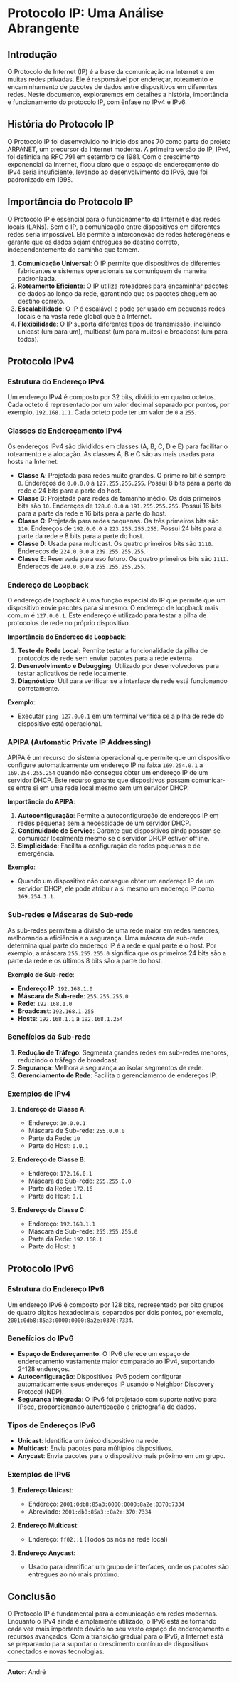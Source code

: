# Protocolo IP: Uma Análise Abrangente

## Introdução

O Protocolo de Internet (IP) é a base da comunicação na Internet e em muitas redes privadas. Ele é responsável por endereçar, roteamento e encaminhamento de pacotes de dados entre dispositivos em diferentes redes. Neste documento, exploraremos em detalhes a história, importância e funcionamento do protocolo IP, com ênfase no IPv4 e IPv6.

## História do Protocolo IP

O Protocolo IP foi desenvolvido no início dos anos 70 como parte do projeto ARPANET, um precursor da Internet moderna. A primeira versão do IP, IPv4, foi definida na RFC 791 em setembro de 1981. Com o crescimento exponencial da Internet, ficou claro que o espaço de endereçamento do IPv4 seria insuficiente, levando ao desenvolvimento do IPv6, que foi padronizado em 1998.

## Importância do Protocolo IP

O Protocolo IP é essencial para o funcionamento da Internet e das redes locais (LANs). Sem o IP, a comunicação entre dispositivos em diferentes redes seria impossível. Ele permite a interconexão de redes heterogêneas e garante que os dados sejam entregues ao destino correto, independentemente do caminho que tomem.

1. **Comunicação Universal**: O IP permite que dispositivos de diferentes fabricantes e sistemas operacionais se comuniquem de maneira padronizada.
2. **Roteamento Eficiente**: O IP utiliza roteadores para encaminhar pacotes de dados ao longo da rede, garantindo que os pacotes cheguem ao destino correto.
3. **Escalabilidade**: O IP é escalável e pode ser usado em pequenas redes locais e na vasta rede global que é a Internet.
4. **Flexibilidade**: O IP suporta diferentes tipos de transmissão, incluindo unicast (um para um), multicast (um para muitos) e broadcast (um para todos).

## Protocolo IPv4

### Estrutura do Endereço IPv4

Um endereço IPv4 é composto por 32 bits, dividido em quatro octetos. Cada octeto é representado por um valor decimal separado por pontos, por exemplo, `192.168.1.1`. Cada octeto pode ter um valor de `0` a `255`.

### Classes de Endereçamento IPv4

Os endereços IPv4 são divididos em classes (A, B, C, D e E) para facilitar o roteamento e a alocação. As classes A, B e C são as mais usadas para hosts na Internet.

- **Classe A**: Projetada para redes muito grandes. O primeiro bit é sempre `0`. Endereços de `0.0.0.0` a `127.255.255.255`. Possui 8 bits para a parte da rede e 24 bits para a parte do host.
- **Classe B**: Projetada para redes de tamanho médio. Os dois primeiros bits são `10`. Endereços de `128.0.0.0` a `191.255.255.255`. Possui 16 bits para a parte da rede e 16 bits para a parte do host.
- **Classe C**: Projetada para redes pequenas. Os três primeiros bits são `110`. Endereços de `192.0.0.0` a `223.255.255.255`. Possui 24 bits para a parte da rede e 8 bits para a parte do host.
- **Classe D**: Usada para multicast. Os quatro primeiros bits são `1110`. Endereços de `224.0.0.0` a `239.255.255.255`.
- **Classe E**: Reservada para uso futuro. Os quatro primeiros bits são `1111`. Endereços de `240.0.0.0` a `255.255.255.255`.

### Endereço de Loopback

O endereço de loopback é uma função especial do IP que permite que um dispositivo envie pacotes para si mesmo. O endereço de loopback mais comum é `127.0.0.1`. Este endereço é utilizado para testar a pilha de protocolos de rede no próprio dispositivo.

**Importância do Endereço de Loopback**:

1. **Teste de Rede Local**: Permite testar a funcionalidade da pilha de protocolos de rede sem enviar pacotes para a rede externa.
2. **Desenvolvimento e Debugging**: Utilizado por desenvolvedores para testar aplicativos de rede localmente.
3. **Diagnóstico**: Útil para verificar se a interface de rede está funcionando corretamente.

**Exemplo**:

- Executar `ping 127.0.0.1` em um terminal verifica se a pilha de rede do dispositivo está operacional.

### APIPA (Automatic Private IP Addressing)

APIPA é um recurso do sistema operacional que permite que um dispositivo configure automaticamente um endereço IP na faixa `169.254.0.1` a `169.254.255.254` quando não consegue obter um endereço IP de um servidor DHCP. Este recurso garante que dispositivos possam comunicar-se entre si em uma rede local mesmo sem um servidor DHCP.

**Importância do APIPA**:

1. **Autoconfiguração**: Permite a autoconfiguração de endereços IP em redes pequenas sem a necessidade de um servidor DHCP.
2. **Continuidade de Serviço**: Garante que dispositivos ainda possam se comunicar localmente mesmo se o servidor DHCP estiver offline.
3. **Simplicidade**: Facilita a configuração de redes pequenas e de emergência.

**Exemplo**:

- Quando um dispositivo não consegue obter um endereço IP de um servidor DHCP, ele pode atribuir a si mesmo um endereço IP como `169.254.1.1`.

### Sub-redes e Máscaras de Sub-rede

As sub-redes permitem a divisão de uma rede maior em redes menores, melhorando a eficiência e a segurança. Uma máscara de sub-rede determina qual parte do endereço IP é a rede e qual parte é o host. Por exemplo, a máscara `255.255.255.0` significa que os primeiros 24 bits são a parte da rede e os últimos 8 bits são a parte do host.

**Exemplo de Sub-rede**:

- **Endereço IP**: `192.168.1.0`
- **Máscara de Sub-rede**: `255.255.255.0`
- **Rede**: `192.168.1.0`
- **Broadcast**: `192.168.1.255`
- **Hosts**: `192.168.1.1` a `192.168.1.254`

### Benefícios da Sub-rede

1. **Redução de Tráfego**: Segmenta grandes redes em sub-redes menores, reduzindo o tráfego de broadcast.
2. **Segurança**: Melhora a segurança ao isolar segmentos de rede.
3. **Gerenciamento de Rede**: Facilita o gerenciamento de endereços IP.

### Exemplos de IPv4

1. **Endereço de Classe A**:

   - Endereço: `10.0.0.1`
   - Máscara de Sub-rede: `255.0.0.0`
   - Parte da Rede: `10`
   - Parte do Host: `0.0.1`

2. **Endereço de Classe B**:

   - Endereço: `172.16.0.1`
   - Máscara de Sub-rede: `255.255.0.0`
   - Parte da Rede: `172.16`
   - Parte do Host: `0.1`

3. **Endereço de Classe C**:
   - Endereço: `192.168.1.1`
   - Máscara de Sub-rede: `255.255.255.0`
   - Parte da Rede: `192.168.1`
   - Parte do Host: `1`

## Protocolo IPv6

### Estrutura do Endereço IPv6

Um endereço IPv6 é composto por 128 bits, representado por oito grupos de quatro dígitos hexadecimais, separados por dois pontos, por exemplo, `2001:0db8:85a3:0000:0000:8a2e:0370:7334`.

### Benefícios do IPv6

- **Espaço de Endereçamento**: O IPv6 oferece um espaço de endereçamento vastamente maior comparado ao IPv4, suportando 2^128 endereços.
- **Autoconfiguração**: Dispositivos IPv6 podem configurar automaticamente seus endereços IP usando o Neighbor Discovery Protocol (NDP).
- **Segurança Integrada**: O IPv6 foi projetado com suporte nativo para IPsec, proporcionando autenticação e criptografia de dados.

### Tipos de Endereços IPv6

- **Unicast**: Identifica um único dispositivo na rede.
- **Multicast**: Envia pacotes para múltiplos dispositivos.
- **Anycast**: Envia pacotes para o dispositivo mais próximo em um grupo.

### Exemplos de IPv6

1. **Endereço Unicast**:

   - Endereço: `2001:0db8:85a3:0000:0000:8a2e:0370:7334`
   - Abreviado: `2001:db8:85a3::8a2e:370:7334`

2. **Endereço Multicast**:

   - Endereço: `ff02::1` (Todos os nós na rede local)

3. **Endereço Anycast**:
   - Usado para identificar um grupo de interfaces, onde os pacotes são entregues ao nó mais próximo.

## Conclusão

O Protocolo IP é fundamental para a comunicação em redes modernas. Enquanto o IPv4 ainda é amplamente utilizado, o IPv6 está se tornando cada vez mais importante devido ao seu vasto espaço de endereçamento e recursos avançados. Com a transição gradual para o IPv6, a Internet está se preparando para suportar o crescimento contínuo de dispositivos conectados e novas tecnologias.

---

**Autor**: André
